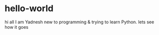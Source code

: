 # hello-world

hi all 
I am Yadnesh new to programming & trying to learn Python. lets see how it goes
